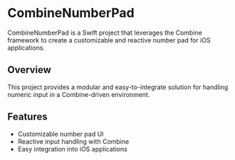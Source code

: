 # CombineNumberPad

CombineNumberPad is a Swift project that leverages the Combine framework to create a customizable and reactive number pad for iOS applications.

## Overview

This project provides a modular and easy-to-integrate solution for handling numeric input in a Combine-driven environment.

## Features

- Customizable number pad UI
- Reactive input handling with Combine
- Easy integration into iOS applications
